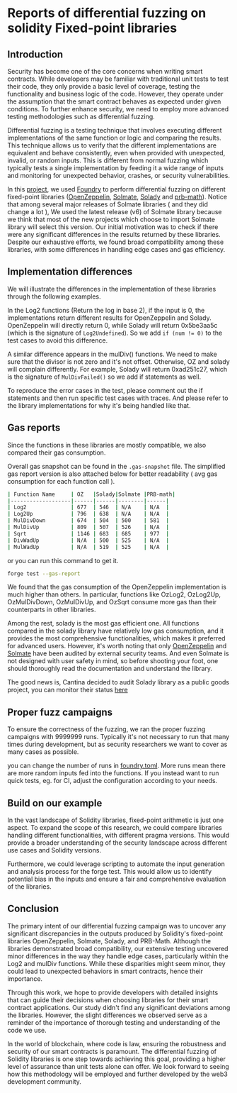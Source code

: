 # Reports of differential fuzzing on solidity Fixed-point libraries

## Introduction
Security has become one of the core concerns when writing smart contracts. While developers may be familiar with traditional unit tests to test their code, they only provide a basic level of coverage, testing the functionality and business logic of the code. However, they operate under the assumption that the smart contract behaves as expected under given conditions. To further enhance security, we need to employ more advanced testing methodologies such as differential fuzzing.

Differential fuzzing is a testing technique that involves executing different implementations of the same function or logic and comparing the results. This technique allows us to verify that the different implementations are equivalent and behave consistently, even when provided with unexpected, invalid, or random inputs. This is different from normal fuzzing which typically tests a single implementation by feeding it a wide range of inputs and monitoring for unexpected behavior, crashes, or security vulnerabilities.

In this [project](https://github.com/EnbangWu/differential-fuzzing/tree/main), we used [Foundry](https://book.getfoundry.sh/getting-started/installation) to perform differential fuzzing on different fixed-point libraries ([OpenZeppelin](https://github.com/OpenZeppelin/openzeppelin-contracts/tree/0a25c1940ca220686588c4af3ec526f725fe2582), [Solmate](https://github.com/transmissions11/solmate/tree/2001af43aedb46fdc2335d2a7714fb2dae7cfcd1), [Solady](https://github.com/vectorized/solady/tree/74c34fb4c4af0ba35489b25c3a55388e498874a8) and [prb-math](https://github.com/PaulRBerg/prb-math/tree/7ce3009bbfa0d8e2d430b7a1a9ca46b6e706d90d)). Notice that among several major releases of Solmate libraries ( and they did change a lot ), We used the latest release (v6) of Solmate library because we think that most of the new projects which choose to import Solmate library will select this version. Our initial motivation was to check if there were any significant differences in the results returned by these libraries. Despite our exhaustive efforts, we found broad compatibility among these libraries, with some differences in handling edge cases and gas efficiency.

## Implementation differences
We will illustrate the differences in the implementation of these libraries through the following examples.

In the Log2 functions (Return the log in base 2), if the input is 0, the implementations return different results for OpenZeppelin and Solady. OpenZeppelin will directly return 0, while Solady will return 0x5be3aa5c (which is the signature of ```Log2Undefined```). So we add `if (num != 0)` to the test cases to avoid this difference.

A similar difference appears in the mulDiv() functions. We need to make sure that the divisor is not zero and it's not offset. Otherwise, OZ and solady will complain differently. For example, Solady will return 0xad251c27, which is the signature of ```MulDivFailed()``` so we add if statements as well. 

To reproduce the error cases in the test, please comment out the if statements and then run specific test cases with traces. And please refer to the library implementations for why it's being handled like that. 
## Gas reports
Since the functions in these libraries are mostly compatible, we also compared their gas consumption.

Overall gas snapshot can be found in the `.gas-snapshot` file. The simplified gas report version is also attached below for better readability ( avg gas consumption for each function call ).
```bash
| Function Name     | OZ   |Solady|Solmate |PRB-math|
|-------------------|------|------|--------|------|
| Log2              | 677  | 546  | N/A    | N/A  |
| Log2Up            | 796  | 638  | N/A    | N/A  |
| MulDivDown        | 674  | 504  | 500    | 581  |
| MulDivUp          | 809  | 507  | 526    | N/A  |
| Sqrt              | 1146 | 683  | 685    | 977  |
| DivWadUp          | N/A  | 500  | 525    | N/A  |
| MulWadUp          | N/A  | 519  | 525    | N/A  |
```
or you can run this command to get it. 
```bash
forge test --gas-report
```
We found that the gas consumption of the OpenZeppelin implementation is much higher than others. In particular, functions like 
OzLog2, OzLog2Up, OzMulDivDown, OzMulDivUp, and OzSqrt consume more gas than their counterparts in other libraries.

Among the rest, solady is the most gas efficient one. All functions compared in the solady library have relatively low gas consumption, and it provides the most comprehensive functionalities,  which makes it preferred for advanced users. However, it's worth noting that only [OpenZeppelin](https://github.com/OpenZeppelin/openzeppelin-contracts/blob/38a450460d8c501980932b136c8e7c99f6071902/audit/ZeppelinAudit.md) and [Solmate](https://github.com/transmissions11/solmate/blob/main/audits/v6-Fixed-Point-Solutions.pdf) have been audited by external security teams. And even Solmate is not designed with user safety in mind, so before shooting your foot, one should thoroughly read the documentation and understand the library. 

The good news is, Cantina decided to audit Solady library as a public goods project, you can monitor their status [here](https://cantina.xyz/crowdfund/solady)

## Proper fuzz campaigns
To ensure the correctness of the fuzzing, we ran the proper fuzzing campaigns with 9999999 runs. Typically it's not necessary to run that many times during development, but as security researchers we want to cover as many cases as possible.

you can change the number of runs in  [foundry.toml](https://github.com/EnbangWu/differential-fuzzing/blob/main/foundry.toml). More runs mean there are more random inputs fed into the functions. If you instead want to run quick tests, eg. for CI, adjust the configuration according to your needs.

## Build on our example
In the vast landscape of Solidity libraries, fixed-point arithmetic is just one aspect. To expand the scope of this research, we could compare libraries handling different functionalities, with different pragma versions. This would provide a broader understanding of the security landscape across different use cases and Solidity versions.

Furthermore, we could leverage scripting to automate the input generation and analysis process for the forge test. This would allow us to identify potential bias in the inputs and ensure a fair and comprehensive evaluation of the libraries.


## Conclusion
The primary intent of our differential fuzzing campaign was to uncover any significant discrepancies in the outputs produced by Solidity's fixed-point libraries OpenZeppelin, Solmate, Solady, and PRB-Math. Although the libraries demonstrated broad compatibility, our extensive testing uncovered minor differences in the way they handle edge cases, particularly within the Log2 and mulDiv functions. While these disparities might seem minor, they could lead to unexpected behaviors in smart contracts, hence their importance.

Through this work, we hope to provide developers with detailed insights that can guide their decisions when choosing libraries for their smart contract applications. Our study didn't find any significant deviations among the libraries. However, the slight differences we observed serve as a reminder of the importance of thorough testing and understanding of the code we use.

In the world of blockchain, where code is law, ensuring the robustness and security of our smart contracts is paramount. The differential fuzzing of Solidity libraries is one step towards achieving this goal, providing a higher level of assurance than unit tests alone can offer. We look forward to seeing how this methodology will be employed and further developed by the web3 development community.
